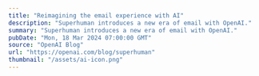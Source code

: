 ```yaml
---
title: "Reimagining the email experience with AI"
description: "Superhuman introduces a new era of email with OpenAI."
summary: "Superhuman introduces a new era of email with OpenAI."
pubDate: "Mon, 18 Mar 2024 07:00:00 GMT"
source: "OpenAI Blog"
url: "https://openai.com/blog/superhuman"
thumbnail: "/assets/ai-icon.png"
---
```


